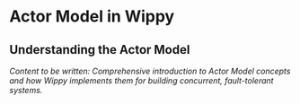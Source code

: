 # Actor Model in Wippy

<!-- Metadata -->
<!-- 
Topic: Actor Model Implementation Hub
Type: Conceptual Guide Hub
Audience: Developers New to Actor Model
Estimated Reading Time: 10 minutes
Prerequisites: Basic Wippy concepts
-->

<!-- Content Plan -->
<!--
Introduction to Actor Model as implemented in Wippy:
- Actor Model theory and principles
- Wippy's implementation approach
- Benefits for concurrent systems
- Comparison with traditional threading
- Overview of processes, messages, supervision
- Links to detailed subtopics
- Practical examples and use cases

Should establish theoretical foundation before diving into implementation details.
-->

## Understanding the Actor Model

*Content to be written: Comprehensive introduction to Actor Model concepts and how Wippy implements them for building concurrent, fault-tolerant systems.*
